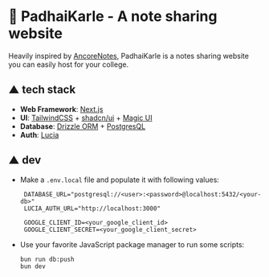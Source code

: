 # 📓 PadhaiKarle - A note sharing website

Heavily inspired by [AncoreNotes](https://github.com/ancoreraj/NotesPuker), PadhaiKarle is a notes sharing website you can easily host for your college.

## ▲ tech stack
- **Web Framework**: [Next.js](https://nextjs.org/)
- **UI**: [TailwindCSS](https://tailwindcss.com/) + [shadcn/ui](https://ui.shadcn.com/) + [Magic UI](https://magicui.design/)
- **Database**: [Drizzle ORM](https://orm.drizzle.team/) + [PostgresQL](https://www.postgresql.org/)
- **Auth**: [Lucia](https://lucia-auth.com/)

## ▲ dev

 - Make a `.env.local` file and populate it with following values:

   ```env
    DATABASE_URL="postgresql://<user>:<password>@localhost:5432/<your-db>"
    LUCIA_AUTH_URL="http://localhost:3000"
    
    GOOGLE_CLIENT_ID=<your_google_client_id>
    GOOGLE_CLIENT_SECRET=<your_google_client_secret>
    ```
 - Use your favorite JavaScript package manager to run some scripts:

   ```bash
   bun run db:push
   bun dev
   ```
